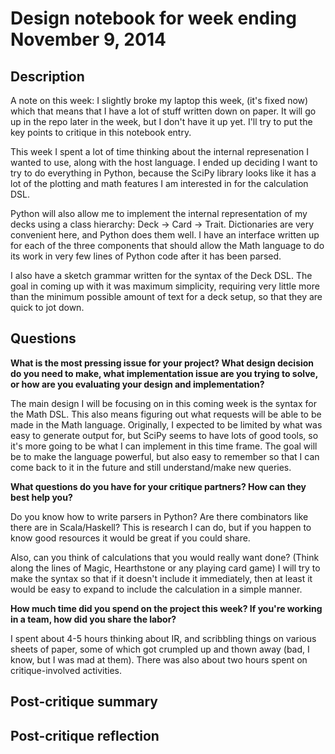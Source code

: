 # Design notebook for week ending November 9, 2014

## Description

A note on this week: I slightly broke my laptop this week, (it's fixed now)
which that means that I have a lot of stuff written down on paper. It will go
up in the repo later in the week, but I don't have it up yet. I'll try to put
the key points to critique in this notebook entry.

This week I spent a lot of time thinking about the internal represenation I
wanted to use, along with the host language. I ended up deciding I want to try
to do everything in Python, because the SciPy library looks like it has a lot
of the plotting and math features I am interested in for the calculation DSL.

Python will also allow me to implement the internal representation of my decks
using a class hierarchy: Deck -> Card -> Trait. Dictionaries are very
convenient here, and Python does them well. I have an interface written up for
each of the three components that should allow the Math language to do its work
in very few lines of Python code after it has been parsed.

I also have a sketch grammar written for the syntax of the Deck DSL. The goal
in coming up with it was maximum simplicity, requiring very little more than
the minimum possible amount of text for a deck setup, so that they are quick to
jot down.

## Questions

**What is the most pressing issue for your project? What design decision do
you need to make, what implementation issue are you trying to solve, or how
are you evaluating your design and implementation?**

The main design I will be focusing on in this coming week is the syntax for the
Math DSL. This also means figuring out what requests will be able to be made in
the Math language. Originally, I expected to be limited by what was easy to
generate output for, but SciPy seems to have lots of good tools, so it's more
going to be what I can implement in this time frame. The goal will be to make
the language powerful, but also easy to remember so that I can come back to it
in the future and still understand/make new queries.

**What questions do you have for your critique partners? How can they best help
you?**

Do you know how to write parsers in Python? Are there combinators like there
are in Scala/Haskell? This is research I can do, but if you happen to know good
resources it would be great if you could share.

Also, can you think of calculations that you would really want done? (Think
along the lines of Magic, Hearthstone or any playing card game) I will try to
make the syntax so that if it doesn't include it immediately, then at least it
would be easy to expand to include the calculation in a simple manner.


**How much time did you spend on the project this week? If you're working in a
team, how did you share the labor?**

I spent about 4-5 hours thinking about IR, and scribbling things on various
sheets of paper, some of which got crumpled up and thown away (bad, I know, but
I was mad at them). There was also about two hours spent on critique-involved
activities.


## Post-critique summary

## Post-critique reflection
